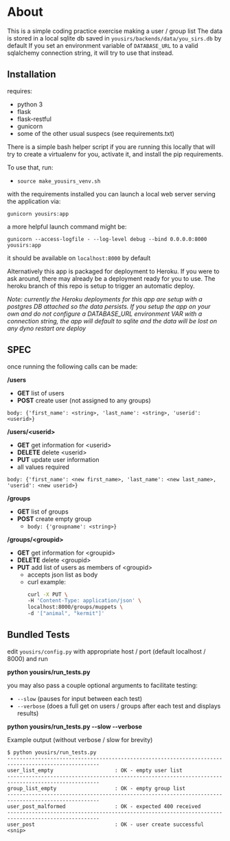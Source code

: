 # About
This is a simple coding practice exercise making a user / group list
The data is stored in a local sqlite db saved in `yousirs/backends/data/you_sirs.db` by default
If you set an environment variable of `DATABASE_URL` to a valid sqlalchemy connection string,
it will try to use that instead.

## Installation
requires:
- python 3
- flask
- flask-restful
- gunicorn
- some of the other usual suspecs (see requirements.txt)

There is a simple bash helper script if you are running this locally that will try to create
a virtualenv for you, activate it, and install the pip requirements. 

To use that, run:
- `source make_yousirs_venv.sh`

with the requirements installed you can launch a local web server serving the application via:
```
gunicorn yousirs:app
```
a more helpful launch command might be:
```
gunicorn --access-logfile - --log-level debug --bind 0.0.0.0:8000 yousirs:app
```


it should be available on `localhost:8000` by default

Alternatively this app is packaged for deployment to Heroku. If you were to ask around, there may
already be a deployment ready for you to use. The heroku branch of this repo is setup to trigger an automatic deploy.

*Note: currently the Heroku deployments for this app are setup with a postgres DB attached so the data persists.*
*If you setup the app on your own and do not configure a DATABASE_URL environment VAR with a connection string,*
*the app will default to sqlite and the data will be lost on any dyno restart ore deploy*

## SPEC
once running the following calls can be made:

**/users**
 - **GET** list of users
 - **POST** create user (not assigned to any groups)
```
body: {'first_name': <string>, 'last_name': <string>, 'userid': <userid>}
```

**/users/\<userid\>**
- **GET** get information for <userid\>
- **DELETE** delete \<userid>
- **PUT** update user information
 - all values required
 ```
 body: {'first_name': <new first_name>, 'last_name': <new last_name>, 'userid': <new userid>}
 ```
 
**/groups**
 - **GET** list of groups
 - **POST** create empty group
   -  `body: {'groupname': <string>}`

**/groups/<groupid\>**
- **GET** get information for <groupid\>
- **DELETE** delete \<groupid>
- **PUT** add list of users as members of <groupid\>
  - accepts json list as body
  - curl example: 
    ```bash
    curl -X PUT \
    -H 'Content-Type: application/json' \
    localhost:8000/groups/muppets \
    -d '["animal", "kermit"]'
    ```

## Bundled Tests
edit `yousirs/config.py` with appropriate host / port (default localhost / 8000) and run

**python yousirs/run_tests.py**

you may also pass a couple optional arguments to facilitate testing:
- `--slow` (pauses for input between each test) 
- `--verbose` (does a full get on users / groups after each test and displays results)

**python yousirs/run_tests.py --slow --verbose**

Example output (without verbose / slow for brevity)

```
$ python yousirs/run_tests.py 
----------------------------------------------------------------------------------------------------
user_list_empty                    : OK - empty user list
----------------------------------------------------------------------------------------------------
group_list_empty                   : OK - empty group list
----------------------------------------------------------------------------------------------------
user_post_malformed                : OK - expected 400 received
----------------------------------------------------------------------------------------------------
user_post                          : OK - user create successful
<snip>
```
